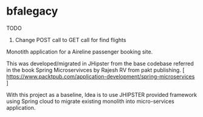 # bfalegacy

TODO

1. Change POST call to GET call for find flights

Monotith application for a Aireline passenger booking site. 

This was developed/migrated in JHipster from the base codebase referred in the book Spring Microservivces by Rajesh RV from pakt publishing. [ https://www.packtpub.com/application-development/spring-microservices ]

With this project as a baseline, Idea is to use JHIPSTER provided framework using Spring cloud to migrate existing monolith into micro-services application.

